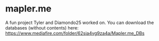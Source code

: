 mapler.me
=========

A fun project Tyler and Diamondo25 worked on.
You can download the databases (without contents) here: https://www.mediafire.com/folder/62sia4vg9za4a/Mapler.me_DBs
